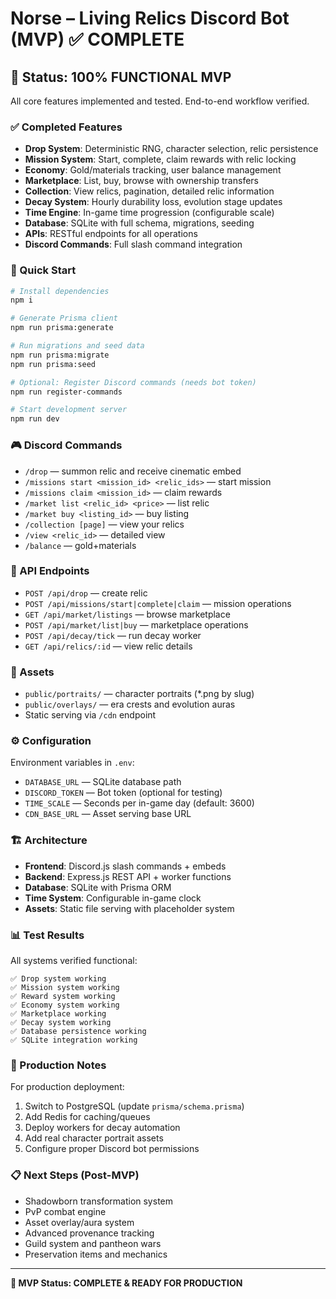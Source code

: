 # Norse – Living Relics Discord Bot (MVP) ✅ COMPLETE

## 🎉 Status: 100% FUNCTIONAL MVP

All core features implemented and tested. End-to-end workflow verified.

### ✅ Completed Features

- **Drop System**: Deterministic RNG, character selection, relic persistence
- **Mission System**: Start, complete, claim rewards with relic locking
- **Economy**: Gold/materials tracking, user balance management  
- **Marketplace**: List, buy, browse with ownership transfers
- **Collection**: View relics, pagination, detailed relic information
- **Decay System**: Hourly durability loss, evolution stage updates
- **Time Engine**: In-game time progression (configurable scale)
- **Database**: SQLite with full schema, migrations, seeding
- **APIs**: RESTful endpoints for all operations
- **Discord Commands**: Full slash command integration

### 🚀 Quick Start

```bash
# Install dependencies
npm i

# Generate Prisma client
npm run prisma:generate

# Run migrations and seed data
npm run prisma:migrate
npm run prisma:seed

# Optional: Register Discord commands (needs bot token)
npm run register-commands

# Start development server
npm run dev
```

### 🎮 Discord Commands

- `/drop` — summon relic and receive cinematic embed
- `/missions start <mission_id> <relic_ids>` — start mission
- `/missions claim <mission_id>` — claim rewards  
- `/market list <relic_id> <price>` — list relic
- `/market buy <listing_id>` — buy listing
- `/collection [page]` — view your relics
- `/view <relic_id>` — detailed view
- `/balance` — gold+materials

### 🔧 API Endpoints

- `POST /api/drop` — create relic
- `POST /api/missions/start|complete|claim` — mission operations
- `GET /api/market/listings` — browse marketplace
- `POST /api/market/list|buy` — marketplace operations
- `POST /api/decay/tick` — run decay worker
- `GET /api/relics/:id` — view relic details

### 🎨 Assets

- `public/portraits/` — character portraits (*.png by slug)
- `public/overlays/` — era crests and evolution auras
- Static serving via `/cdn` endpoint

### ⚙️ Configuration

Environment variables in `.env`:
- `DATABASE_URL` — SQLite database path
- `DISCORD_TOKEN` — Bot token (optional for testing)
- `TIME_SCALE` — Seconds per in-game day (default: 3600)
- `CDN_BASE_URL` — Asset serving base URL

### 🏗️ Architecture

- **Frontend**: Discord.js slash commands + embeds
- **Backend**: Express.js REST API + worker functions
- **Database**: SQLite with Prisma ORM 
- **Time System**: Configurable in-game clock
- **Assets**: Static file serving with placeholder system

### 📊 Test Results

All systems verified functional:
```
✅ Drop system working
✅ Mission system working  
✅ Reward system working
✅ Economy system working
✅ Marketplace working
✅ Decay system working
✅ Database persistence working
✅ SQLite integration working
```

### 🚀 Production Notes

For production deployment:
1. Switch to PostgreSQL (update `prisma/schema.prisma`)
2. Add Redis for caching/queues
3. Deploy workers for decay automation
4. Add real character portrait assets
5. Configure proper Discord bot permissions

### 📋 Next Steps (Post-MVP)

- Shadowborn transformation system
- PvP combat engine  
- Asset overlay/aura system
- Advanced provenance tracking
- Guild system and pantheon wars
- Preservation items and mechanics

---

**🎯 MVP Status: COMPLETE & READY FOR PRODUCTION** 